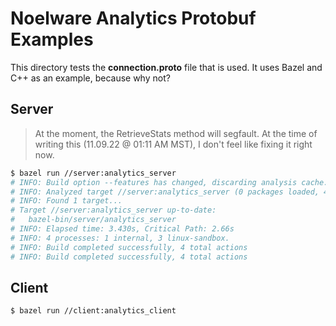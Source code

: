 # Noelware Analytics Protobuf Examples
This directory tests the **connection.proto** file that is used. It uses Bazel and C++ as an example, because why not?

## Server
> At the moment, the RetrieveStats method will segfault. At the time of writing this (11.09.22 @ 01:11 AM MST), I don't feel like
> fixing it right now.

```sh
$ bazel run //server:analytics_server
# INFO: Build option --features has changed, discarding analysis cache.
# INFO: Analyzed target //server:analytics_server (0 packages loaded, 4225 targets configured).
# INFO: Found 1 target...
# Target //server:analytics_server up-to-date:
#   bazel-bin/server/analytics_server
# INFO: Elapsed time: 3.430s, Critical Path: 2.66s
# INFO: 4 processes: 1 internal, 3 linux-sandbox.
# INFO: Build completed successfully, 4 total actions
# INFO: Build completed successfully, 4 total actions
```

## Client
```sh
$ bazel run //client:analytics_client
```
